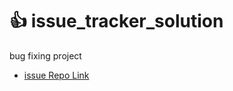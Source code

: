 # :+1: issue_tracker_solution
bug fixing project

* [issue Repo Link](https://github.com/ProgrammingHero1/issue-tracker)

